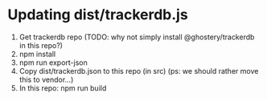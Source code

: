 # Updating dist/trackerdb.js

1. Get trackerdb repo  (TODO: why not simply install @ghostery/trackerdb in this repo?)
2. npm install
3. npm run export-json
4. Copy dist/trackerdb.json to this repo (in src) (ps: we should rather move this to vendor...)
5. In this repo: npm run build